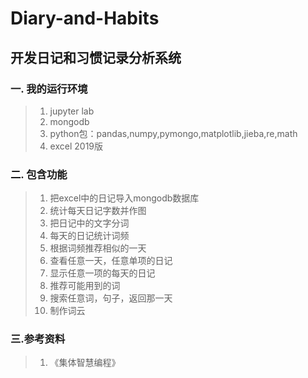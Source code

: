 # Diary-and-Habits

## 开发日记和习惯记录分析系统

### 一.  我的运行环境

>1. jupyter lab
>2. mongodb
>3. python包：pandas,numpy,pymongo,matplotlib,jieba,re,math
>4. excel 2019版

### 二. 包含功能
>1. 把excel中的日记导入mongodb数据库
>2. 统计每天日记字数并作图
>3. 把日记中的文字分词
>4. 每天的日记统计词频
>5. 根据词频推荐相似的一天
>6. 查看任意一天，任意单项的日记
>7. 显示任意一项的每天的日记
>8. 推荐可能用到的词
>9. 搜索任意词，句子，返回那一天
>10. 制作词云
### 三.参考资料
>1. 《集体智慧编程》